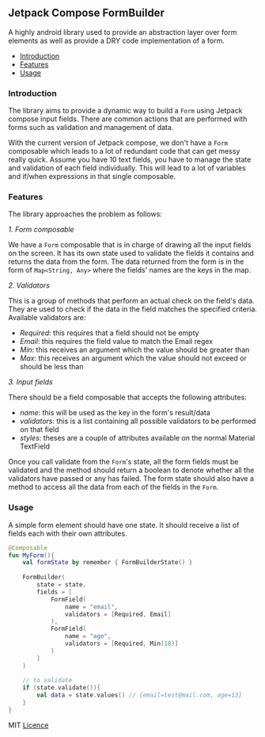 ## Jetpack Compose FormBuilder
A highly android library used to provide an abstraction layer over form elements as well as provide a DRY code implementation of a form.

- [Introduction](#introduction) 
- [Features](#features)
- [Usage](#usage)

### Introduction
The library aims to provide a dynamic way to build a `Form` using Jetpack compose input fields. There are common actions that are performed with forms such as validation and management of data. 

With the current version of Jetpack compose, we don't have a `Form` composable which leads to a lot of redundant code that can get messy really quick. Assume you have 10 text fields, you have to manage the state and validation of each field individually. This will lead to a lot of variables and if/when expressions in that single composable. 

### Features
The library approaches the problem as follows:

*1. Form composable*

We have a `Form` composable that is in charge of drawing all the input fields on the screen. It has its own state used to validate the fields it contains and returns the data from the form. 
The data returned from the form is in the form of `Map<String, Any>` where the fields' names are the keys in the map.
 
*2. Validators*

This is a group of methods that perform an actual check on the field's data. They are used to check if the data in the field matches the specified criteria.
Available validators are:
* *Required*: this requires that a field should not be empty
* *Email*: this requires the field value to match the Email regex
* *Min*: this receives an argument which the value should be greater than
* *Max*: this receives an argument which the value should not exceed or should be less than

*3. Input fields*

There should be a field composable that accepts the following attributes:
* *name*: this will be used as the key in the form's result/data
* *validators*: this is a list containing all possible validators to be performed on that field
* *styles*: theses are a couple of attributes available on the normal Material TextField

Once you call validate from the `Form`'s state, all the form fields must be validated and the method should return a boolean to denote whether all the validators have passed or any has failed.
The form state should also have a method to access all the data from each of the fields in the `Form`.

### Usage
A simple form element should have one state. It should receive a list of fields each with their own attributes.

```kotlin
@Composable
fun MyForm(){
    val formState by remember { FormBuilderState() }
    
    FormBuilder(
        state = state,
        fields = [
            FormField(
                name = "email",
                validators = [Required, Email]
            ),
            FormField(
                name = "age",
                validators = [Required, Min(18)]
            )
        ]
    )
    
    // to validate
    if (state.validate()){
        val data = state.values() // {email=test@mail.com, age=13}
    }
}
```

MIT [Licence](LICENSE)